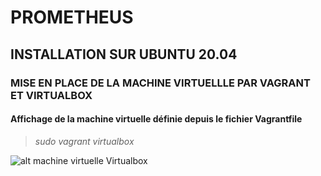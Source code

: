 # PROMETHEUS
## INSTALLATION SUR UBUNTU 20.04
### MISE EN PLACE DE LA MACHINE VIRTUELLLE PAR VAGRANT ET VIRTUALBOX
#### Affichage de la machine virtuelle définie depuis le fichier Vagrantfile
> _sudo vagrant virtualbox_

![alt machine virtuelle Virtualbox](https://raw.githubusercontent.com/Aliyoub/prometheus-blog/main/src/components/assets/images/prometheus-in-virtualbox.png)
